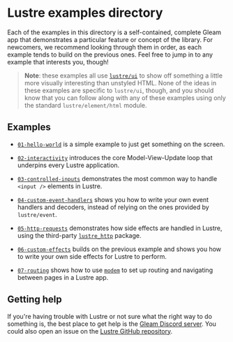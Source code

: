 # Lustre examples directory

Each of the examples in this directory is a self-contained, complete Gleam app
that demonstrates a particular feature or concept of the library. For newcomers,
we recommend looking through them in order, as each example tends to build on
the previous ones. Feel free to jump in to any example that interests you, though!

> **Note**: these examples all use [`lustre/ui`](https://github.com/lustre-labs/ui)
> to show off something a little more visually interesting than unstyled HTML. None
> of the ideas in these examples are specific to `lustre/ui`, though, and you should
> know that you can follow along with any of these examples using only the standard
> `lustre/element/html` module.

## Examples

- [`01-hello-world`](https://github.com/lustre-labs/lustre/tree/main/examples/01-hello-world)
  is a simple example to just get something on the screen.

- [`02-interactivity`](https://github.com/lustre-labs/lustre/tree/main/examples/02-interactivity)
  introduces the core Model-View-Update loop that underpins every Lustre application.

- [`03-controlled-inputs`](https://github.com/lustre-labs/lustre/tree/main/examples/03-controlled-inputs)
  demonstrates the most common way to handle `<input />` elements in Lustre.

- [`04-custom-event-handlers`](https://github.com/lustre-labs/lustre/tree/main/examples/04-custom-event-handlers)
  shows you how to write your own event handlers and decoders, instead of relying
  on the ones provided by `lustre/event`.

- [`05-http-requests`](https://github.com/lustre-labs/lustre/tree/main/examples/05-http-requests)
  demonstrates how side effects are handled in Lustre, using the third-party
  [`lustre_http`](https://hexdocs.pm/lustre_http/) package.

- [`06-custom-effects`](https://github.com/lustre-labs/lustre/tree/main/examples/06-custom-effects)
  builds on the previous example and shows you how to write your own side effects
  for Lustre to perform.

- [`07-routing`](https://github.com/lustre-labs/lustre/tree/main/examples/07-routing)
  shows how to use [`modem`](https://hexdocs.pm/modem/) to set up routing and
  navigating between pages in a Lustre app.

## Getting help

If you're having trouble with Lustre or not sure what the right way to do
something is, the best place to get help is the [Gleam Discord server](https://discord.gg/Fm8Pwmy).
You could also open an issue on the [Lustre GitHub repository](https://github.com/lustre-labs/lustre/issues).
